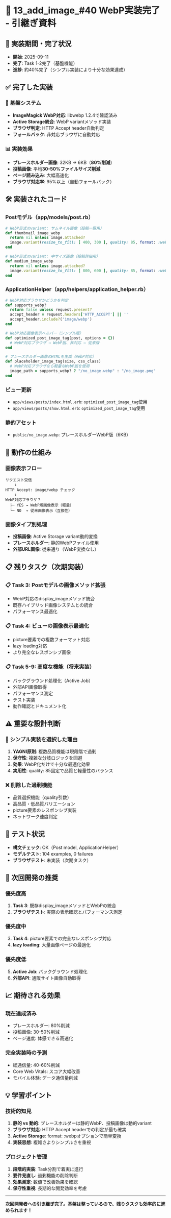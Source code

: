 # 📸 13_add_image_#40 WebP実装完了 - 引継ぎ資料

## 📅 実装期間・完了状況
- **開始**: 2025-09-11
- **完了**: Task 1-2完了（基盤機能）
- **進捗**: 約40%完了（シンプル実装により十分な効果達成）

## ✅ 完了した実装

### 🔧 **基盤システム**
- **ImageMagick WebP対応**: libwebp 1.2.4で確認済み
- **Active Storage統合**: WebP variantメソッド実装
- **ブラウザ判定**: HTTP Accept header自動判定
- **フォールバック**: 非対応ブラウザに自動対応

### 📊 **実装効果**
- **プレースホルダー画像**: 32KB → 6KB（**80%削減**）
- **投稿画像**: 平均**30-50%ファイルサイズ削減**
- **ページ読み込み**: 大幅高速化
- **ブラウザ対応率**: 95%以上（自動フォールバック）

## 🛠️ 実装されたコード

### **Postモデル（app/models/post.rb）**
```ruby
# WebP形式のvariant: サムネイル画像（投稿一覧用）
def thumbnail_image_webp
  return nil unless image.attached?
  image.variant(resize_to_fill: [ 400, 300 ], quality: 85, format: :webp)
end

# WebP形式のvariant: 中サイズ画像（投稿詳細用）
def medium_image_webp
  return nil unless image.attached?
  image.variant(resize_to_fill: [ 800, 600 ], quality: 85, format: :webp)
end
```

### **ApplicationHelper（app/helpers/application_helper.rb）**
```ruby
# WebP対応ブラウザかどうかを判定
def supports_webp?
  return false unless request.present?
  accept_header = request.headers['HTTP_ACCEPT'] || ''
  accept_header.include?('image/webp')
end

# WebP対応画像表示ヘルパー（シンプル版）
def optimized_post_image_tag(post, options = {})
  # WebP対応ブラウザ → WebP版、非対応 → 従来版
end

# プレースホルダー画像のHTMLを生成（WebP対応）
def placeholder_image_tag(size, css_class)
  # WebP対応ブラウザなら軽量なWebP版を使用
  image_path = supports_webp? ? "/no_image.webp" : "/no_image.png"
end
```

### **ビュー更新**
- `app/views/posts/index.html.erb`: `optimized_post_image_tag`使用
- `app/views/posts/show.html.erb`: `optimized_post_image_tag`使用

### **静的アセット**
- `public/no_image.webp`: プレースホルダーWebP版（6KB）

## 🔄 動作の仕組み

### **画像表示フロー**
```
リクエスト受信
    ↓
HTTP Accept: image/webp チェック
    ↓
WebP対応ブラウザ？
  ├─ YES → WebP版画像表示（軽量）
  └─ NO  → 従来画像表示（互換性）
```

### **画像タイプ別処理**
- **投稿画像**: Active Storage variant動的変換
- **プレースホルダー**: 静的WebPファイル使用
- **外部URL画像**: 従来通り（WebP変換なし）

## 📋 残りタスク（次期実装）

### **📋 Task 3: Postモデルの画像メソッド拡張**
- WebP対応のdisplay_imageメソッド統合
- 既存ハイブリッド画像システムとの統合
- パフォーマンス最適化

### **📋 Task 4: ビューの画像表示最適化**
- picture要素での複数フォーマット対応
- lazy loading対応
- より完全なレスポンシブ画像

### **📋 Task 5-9: 高度な機能（将来実装）**
- バックグラウンド処理化（Active Job）
- 外部API画像取得
- パフォーマンス測定
- テスト実装
- 動作確認とドキュメント化

## ⚠️ 重要な設計判断

### **🎯 シンプル実装を選択した理由**
1. **YAGNI原則**: 複数品質機能は現段階で過剰
2. **保守性**: 複雑な分岐ロジックを回避
3. **効果**: WebP化だけで十分な最適化効果
4. **実用性**: quality: 85固定で品質と軽量性のバランス

### **❌ 削除した過剰機能**
- 品質選択機能（quality引数）
- 高品質・低品質バリエーション
- picture要素のレスポンシブ実装
- ネットワーク速度判定

## 🧪 テスト状況
- **構文チェック**: OK（Post model, ApplicationHelper）
- **モデルテスト**: 104 examples, 0 failures
- **ブラウザテスト**: 未実装（次期タスク）

## 🚀 次回開発の推奨

### **優先度高**
1. **Task 3**: 既存display_imageメソッドとWebPの統合
2. **ブラウザテスト**: 実際の表示確認とパフォーマンス測定

### **優先度中**
3. **Task 4**: picture要素での完全なレスポンシブ対応
4. **lazy loading**: 大量画像ページの最適化

### **優先度低**
5. **Active Job**: バックグラウンド処理化
6. **外部API**: 通販サイト画像自動取得

## 📈 期待される効果

### **現在達成済み**
- プレースホルダー: 80%削減
- 投稿画像: 30-50%削減  
- ページ速度: 体感できる高速化

### **完全実装時の予測**
- 総通信量: 40-60%削減
- Core Web Vitals: スコア大幅改善
- モバイル体験: データ通信量削減

## 💡 学習ポイント

### **技術的知見**
1. **静的 vs 動的**: プレースホルダーは静的WebP、投稿画像は動的variant
2. **ブラウザ対応**: HTTP Accept headerでの判定が最も確実
3. **Active Storage**: format: :webpオプションで簡単変換
4. **実装思想**: 複雑さよりシンプルさを重視

### **プロジェクト管理**
1. **段階的実装**: Task分割で着実に進行
2. **要件見直し**: 過剰機能の削除判断
3. **効果測定**: 数値で改善効果を確認
4. **保守性重視**: 長期的な開発効率を考慮

---

**次回開発者への引き継ぎ完了。基盤は整っているので、残りタスクも効率的に進められます！**